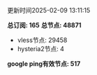 更新时间2025-02-09 13:11:15

**总订阅: 165**
**总节点: 48871**
- vless节点: 29458
- hysteria2节点: 4

**google ping有效节点: 517**

